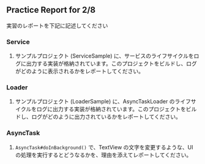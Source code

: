 Practice Report for 2/8
------

実習のレポートを下記に記述してください

### Service

1. サンプルプロジェクト (ServiceSample) に、サービスのライフサイクルをログに出力する実装が格納されています。このプロジェクトをビルドし、ログがどのように表示されるかをレポートしてください。

### Loader

1. サンプルプロジェクト (LoaderSample) に、AsyncTaskLoader のライフサイクルをログに出力する実装が格納されています。このプロジェクトをビルドし、ログがどのように出力されているかをレポートしてください。

### AsyncTask

1. `AsyncTask#doInBackground()` で、TextView の文字を変更するような、UI の処理を実行するとどうなるかを、理由を添えてレポートしてください。
